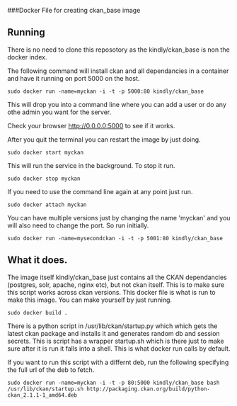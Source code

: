 ###Docker File for creating ckan_base image

## Running

There is no need to clone this reposotory as the kindly/ckan_base is non the docker index.

The following command will install ckan and all dependancies in a container and have it running on port 5000 on the host.

```sudo docker run -name=myckan -i -t -p 5000:80 kindly/ckan_base```

This will drop you into a command line where you can add a user or do any othe admin you want for the server.

Check your browser http://0.0.0.0:5000 to see if it works.

After you quit the terminal you can restart the image by just doing.

```sudo docker start myckan```

This will run the service in the background. To stop it run.

```sudo docker stop myckan```

If you need to use the command line again at any point just run.

```sudo docker attach myckan```

You can have multiple versions just by changing the name 'myckan' and you will also need to change the port.  So run initially.

```sudo docker run -name=mysecondckan -i -t -p 5001:80 kindly/ckan_base```

## What it does.

The image itself kindly/ckan_base just contains all the CKAN dependancies (postgres, solr, apache, nginx etc), but not ckan itself.  This is to make sure this script works across ckan versions.  This docker file is what is run to make this image.  You can make yourself by just running.

```sudo docker build .```

There is a python script in /usr/lib/ckan/startup.py which which gets the latest ckan package and installs it and generates random db and session secrets. This is script has a wrapper startup.sh which is there just to make sure after it is run it falls into a shell.  This is what docker run calls by default.

If you want to run this script with a differnt deb, run the following
specifying the full url of the deb to fetch.

```sudo docker run -name=myckan -i -t -p 80:5000 kindly/ckan_base bash /usr/lib/ckan/startup.sh http://packaging.ckan.org/build/python-ckan_2.1.1-1_amd64.deb```



